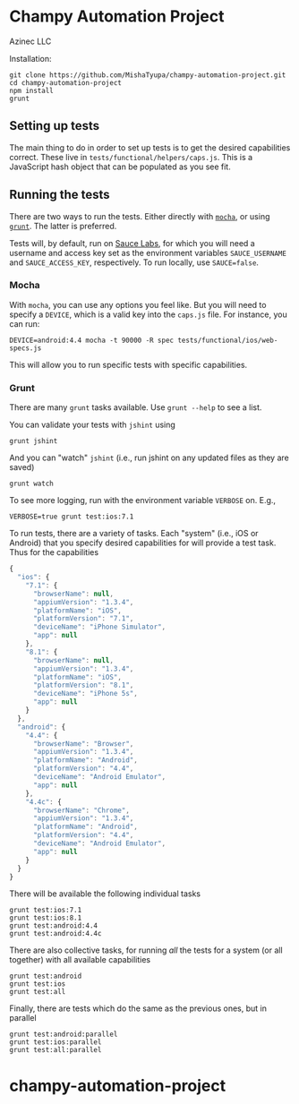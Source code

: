 
# Champy Automation Project

Azinec LLC

Installation:

```shell
git clone https://github.com/MishaTyupa/champy-automation-project.git
cd champy-automation-project
npm install
grunt
```


## Setting up tests

The main thing to do in order to set up tests is to get the desired capabilities correct.
These live in `tests/functional/helpers/caps.js`. This is a JavaScript hash object that
can be populated as you see fit.


## Running the tests

There are two ways to run the tests. Either directly with [`mocha`](http://mochajs.org/),
or using [`grunt`](http://gruntjs.com/). The latter is preferred.

Tests will, by default, run on [Sauce Labs](http://saucelabs.com), for which you
will need a username and access key set as the environment variables
`SAUCE_USERNAME` and `SAUCE_ACCESS_KEY`, respectively. To run locally, use
`SAUCE=false`.

### Mocha

With `mocha`, you can use any options you feel like. But you will need to specify a
`DEVICE`, which is a valid key into the `caps.js` file. For instance, you can run:

```shell
DEVICE=android:4.4 mocha -t 90000 -R spec tests/functional/ios/web-specs.js
```

This will allow you to run specific tests with specific capabilities.

### Grunt

There are many `grunt` tasks available. Use `grunt --help` to see a list.

You can validate your tests with `jshint` using

```shell
grunt jshint
```

And you can "watch" `jshint` (i.e., run jshint on any updated files as they are
saved)

```shell
grunt watch
```

To see more logging, run with the environment variable `VERBOSE` on. E.g.,

```shell
VERBOSE=true grunt test:ios:7.1
```

To run tests, there are a variety of tasks. Each "system" (i.e., iOS or Android)
that you specify desired capabilities for will provide a test task. Thus for the
capabilities

```javascript
{
  "ios": {
    "7.1": {
      "browserName": null,
      "appiumVersion": "1.3.4",
      "platformName": "iOS",
      "platformVersion": "7.1",
      "deviceName": "iPhone Simulator",
      "app": null
    },
    "8.1": {
      "browserName": null,
      "appiumVersion": "1.3.4",
      "platformName": "iOS",
      "platformVersion": "8.1",
      "deviceName": "iPhone 5s",
      "app": null
    }
  },
  "android": {
    "4.4": {
      "browserName": "Browser",
      "appiumVersion": "1.3.4",
      "platformName": "Android",
      "platformVersion": "4.4",
      "deviceName": "Android Emulator",
      "app": null
    },
    "4.4c": {
      "browserName": "Chrome",
      "appiumVersion": "1.3.4",
      "platformName": "Android",
      "platformVersion": "4.4",
      "deviceName": "Android Emulator",
      "app": null
    }
  }
}
```

There will be available the following individual tasks

```shell
grunt test:ios:7.1
grunt test:ios:8.1
grunt test:android:4.4
grunt test:android:4.4c
```

There are also collective tasks, for running _all_ the tests for a system (or
all together) with all available capabilities

```shell
grunt test:android
grunt test:ios
grunt test:all
```

Finally, there are tests which do the same as the previous ones, but in parallel

```shell
grunt test:android:parallel
grunt test:ios:parallel
grunt test:all:parallel
```


# champy-automation-project

